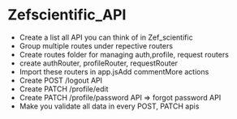 # Zefscientific_API

 - Create a list all API you can think of in Zef_scientific
 - Group multiple routes under repective routers
 -  Create routes folder for managing auth,profile, request routers
  - create authRouter, profileRouter, requestRouter
   - Import these routers in app.jsAdd commentMore actions
 - Create POST /logout API
 - Create PATCH /profile/edit
 - Create PATCH /profile/password API => forgot password API
 - Make you validate all data in every POST, PATCH apis
